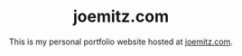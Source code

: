 <h1 align="center">
  joemitz.com
</h1>
<p align="center">
  This is my personal portfolio website hosted at <a href="https://joemitz.com" target="_blank">joemitz.com</a>.
</p>
